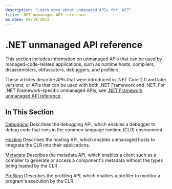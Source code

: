 ```yaml
---
description: "Learn more about unmanaged APIs for .NET"
title: .NET unmanaged API reference
ms.date: 09/19/2023
---
```

# .NET unmanaged API reference

This section includes information on unmanaged APIs that can be used by managed-code-related applications, such as runtime hosts, compilers, disassemblers, obfuscators, debuggers, and profilers.

These articles describe APIs that were introduced in .NET Core 2.0 and later versions, or APIs that can be used with both .NET Framework and .NET. For .NET Framework-specific unmanaged APIs, see [.NET Framework unmanaged API reference](../../framework/unmanaged-api/index.md).

## In This Section

[Debugging](./debugging/index.md)
Describes the debugging API, which enables a debugger to debug code that runs in the common language runtime (CLR) environment.

[Hosting](./hosting/index.md)
Describes the hosting API, which enables unmanaged hosts to integrate the CLR into their applications.

[Metadata](./metadata/index.md)
Describes the metadata API, which enables a client such as a compiler to generate or access a component's metadata without the types being loaded by the CLR.

[Profiling](./profiling/index.md)
Describes the profiling API, which enables a profiler to monitor a program's execution by the CLR.